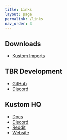 ```yaml
---
title: Links
layout: page
permalink: /links
nav_order: 3
---
```


## Downloads

 * [Kustom Imports][URL_1]

## TBR Development
 
 * [GitHub][URL_2]
 * [Discord][URL_3]

## Kustom HQ

 * [Docs][URL_4]
 * [Discord][URL_5]
 * [Reddit][URL_6]
 * [Website][URL_7]



[URL_1]: https://github.com/TBR-Development/Kustom-Imports/archive/refs/heads/main.zip
[URL_2]: https://github.com/TBR-Development
[URL_3]: https://dsc.gg/the-back-room
[URL_4]: https://docs.kustom.rocks/
[URL_5]: https://kustom.rocks/discord
[URL_6]: https://reddit.com/r/Kustom
[URL_7]: https://kustom.rocks
